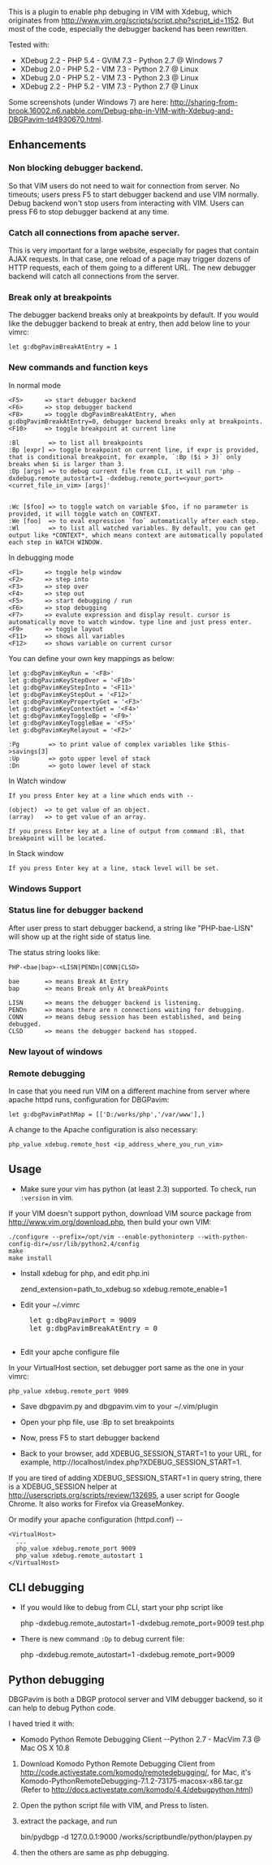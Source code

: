 This is a plugin to enable php debuging in VIM with Xdebug, which originates from http://www.vim.org/scripts/script.php?script_id=1152.
But most of the code, especially the debugger backend has been rewritten.

Tested with:

* XDebug 2.2 - PHP 5.4 - GVIM 7.3 - Python 2.7 @ Windows 7
* XDebug 2.0 - PHP 5.2 - VIM 7.3  - Python 2.7 @ Linux
* XDebug 2.0 - PHP 5.2 - VIM 7.3  - Python 2.3 @ Linux
* XDebug 2.2 - PHP 5.2 - VIM 7.3  - Python 2.7 @ Linux

Some screenshots (under Windows 7) are here: http://sharing-from-brook.16002.n6.nabble.com/Debug-php-in-VIM-with-Xdebug-and-DBGPavim-td4930670.html.

## Enhancements

### Non blocking debugger backend.
So that VIM users do not need to wait for connection from server. No timeouts; users press F5 to start debugger backend and use VIM normally. Debug backend won't stop users from interacting with VIM. Users can press F6 to stop debugger backend at any time.

### Catch all connections from apache server.
This is very important for a large website, especially for pages that contain AJAX requests. In that case, one reload of a page may trigger dozens of HTTP requests, each of them going to a different URL. The new debugger backend will catch all connections from the server.

### Break only at breakpoints

The debugger backend breaks only at breakpoints by default. If you would like the debugger backend to break at entry, then add below line to your vimrc:

    let g:dbgPavimBreakAtEntry = 1

### New commands and function keys

In normal mode

    <F5>      => start debugger backend
    <F6>      => stop debugger backend
    <F8>      => toggle dbgPavimBreakAtEntry, when g:dbgPavimBreakAtEntry=0, debugger backend breaks only at breakpoints.
    <F10>     => toggle breakpoint at current line

    :Bl        => to list all breakpoints
    :Bp [expr] => toggle breakpoint on current line, if expr is provided, that is conditional breakpoint, for example, `:Bp ($i > 3)` only breaks when $i is larger than 3.
    :Dp [args] => to debug current file from CLI, it will run 'php -dxdebug.remote_autostart=1 -dxdebug.remote_port=<your_port> <curret_file_in_vim> [args]'


    :Wc [$foo] => to toggle watch on variable $foo, if no parameter is provided, it will toggle watch on CONTEXT.
    :We [foo]  => to eval expression `foo` automatically after each step.
    :Wl        => to list all watched variables. By default, you can get output like *CONTEXT*, which means context are automatically populated each step in WATCH WINDOW.

In debugging mode

    <F1>      => toggle help window
    <F2>      => step into
    <F3>      => step over
    <F4>      => step out
    <F5>      => start debugging / run
    <F6>      => stop debugging
    <F7>      => evalute expression and display result. cursor is automatically move to watch window. type line and just press enter.
    <F9>      => toggle layout
    <F11>     => shows all variables
    <F12>     => shows variable on current cursor

You can define your own key mappings as below:

    let g:dbgPavimKeyRun = '<F8>'
    let g:dbgPavimKeyStepOver = '<F10>'
    let g:dbgPavimKeyStepInto = '<F11>'
    let g:dbgPavimKeyStepOut = '<F12>'
    let g:dbgPavimKeyPropertyGet = '<F3>'
    let g:dbgPavimKeyContextGet = '<F4>'
    let g:dbgPavimKeyToggleBp = '<F9>'
    let g:dbgPavimKeyToggleBae = '<F5>'
    let g:dbgPavimKeyRelayout = '<F2>'

    :Pg        => to print value of complex variables like $this->savings[3]
    :Up        => goto upper level of stack
    :Dn        => goto lower level of stack

In Watch window

    If you press Enter key at a line which ends with --

    (object)  => to get value of an object.
    (array)   => to get value of an array.

    If you press Enter key at a line of output from command :Bl, that breakpoint will be located.

In Stack window

    If you press Enter key at a line, stack level will be set.

### Windows Support

### Status line for debugger backend

After user press <F5> to start debugger backend, a string like "PHP-bae-LISN" will show up at the right side of status line.

The status string looks like:

    PHP-<bae|bap>-<LISN|PENDn|CONN|CLSD>

    bae       => means Break At Entry
    bap       => means Break only At breakPoints

    LISN      => means the debugger backend is listening.
    PENDn     => means there are n connections waiting for debugging.
    CONN      => means debug session has been established, and being debugged.
    CLSD      => means the debugger backend has stopped.

### New layout of windows

### Remote debugging

In case that you need run VIM on a different machine from server where apache httpd runs, configuration for DBGPavim:

    let g:dbgPavimPathMap = [['D:/works/php','/var/www'],]

A change to the Apache configuration is also necessary:

    php_value xdebug.remote_host <ip_address_where_you_run_vim>

## Usage

* Make sure your vim has python (at least 2.3) supported. To check, run `:version` in vim.

If your VIM doesn't support python, download VIM source package from http://www.vim.org/download.php, then build your own VIM:

    ./configure --prefix=/opt/vim --enable-pythoninterp --with-python-config-dir=/usr/lib/python2.4/config
    make
    make install

* Install xdebug for php, and edit php.ini

    zend_extension=path_to_xdebug.so
    xdebug.remote_enable=1

* Edit your ~/.vimrc

    <pre>
    let g:dbgPavimPort = 9009
    let g:dbgPavimBreakAtEntry = 0
    </pre>

* Edit your apche configure file

In your VirtualHost section, set debugger port same as the one in your vimrc:

    php_value xdebug.remote_port 9009

* Save dbgpavim.py and dbgpavim.vim to your ~/.vim/plugin

* Open your php file, use :Bp to set breakpoints

* Now, press F5 to start debugger backend

* Back to your browser, add XDEBUG_SESSION_START=1 to your URL, for example, http://localhost/index.php?XDEBUG_SESSION_START=1.

If you are tired of adding XDEBUG_SESSION_START=1 in query string, there is a XDEBUG_SESSION helper at http://userscripts.org/scripts/review/132695, a user script for Google Chrome. It also works for Firefox via GreaseMonkey.

Or modify your apache configuration (httpd.conf) --

    <VirtualHost>
      ...
      php_value xdebug.remote_port 9009
      php_value xdebug.remote_autostart 1
    </VirtualHost>

## CLI debugging

* If you would like to debug from CLI, start your php script like

    php -dxdebug.remote_autostart=1 -dxdebug.remote_port=9009 test.php

* There is new command `:Dp` to debug current file:

    php -dxdebug.remote_autostart=1 -dxdebug.remote_port=9009

## Python debugging
DBGPavim is both a DBGP protocol server and VIM debugger backend, so it can help to debug Python code.

I haved tried it with:

* Komodo Python Remote Debugging Client --Python 2.7 - MacVim 7.3 @ Mac OS X 10.8

1. Download Komodo Python Remote Debugging Client from http://code.activestate.com/komodo/remotedebugging/, for Mac, it's Komodo-PythonRemoteDebugging-7.1.2-73175-macosx-x86.tar.gz (Refer to http://docs.activestate.com/komodo/4.4/debugpython.html)

2. Open the python script file with VIM, and Press <F5> to listen.

3. extract the package, and run

    bin/pydbgp -d 127.0.0.1:9000 /works/scriptbundle/python/playpen.py

4. then the others are same as php debugging.
